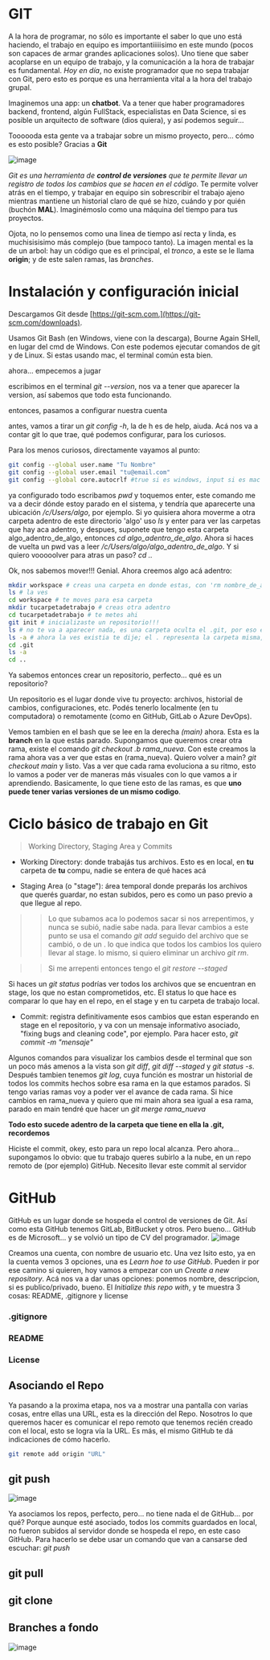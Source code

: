 # GIT
A la hora de programar, no sólo es importante el saber lo que uno está haciendo, el trabajo en equipo es importantiiiiisimo en este mundo 
(pocos son capaces de armar grandes aplicaciones solos). Uno tiene que saber acoplarse en un equipo de trabajo, y la comunicación a la hora de trabajar es fundamental. 
*Hoy en día*, no existe programador que no sepa trabajar con Git, pero esto es porque es una herramienta vital a la hora del trabajo grupal.

Imaginemos una app: un **chatbot**. Va a tener que haber programadores backend, frontend, algún FullStack, especialistas en Data Science, si es posible un arquitecto de software (dios quiera), y así podemos seguir...

Toooooda esta gente va a trabajar sobre un mismo proyecto, pero... cómo es esto posible? Gracias a **Git**

![image](https://github.com/user-attachments/assets/8f4359df-b5f7-4970-8113-ee4338caea8b)


*Git es una herramienta de **control de versiones** que te permite llevar un registro de todos los cambios que se hacen en el código*. 
Te permite volver atrás en el tiempo, y trabajar en equipo sin sobrescribir el trabajo ajeno mientras mantiene un historial claro de qué se hizo, cuándo y por quién (buchón **MAL**). 
Imaginémoslo como una máquina del tiempo para tus proyectos. 

Ojota, no lo pensemos como una linea de tiempo así recta y linda, es muchisisisimo más complejo (bue tampoco tanto). 
La imagen mental es la de un arbol: hay un código que es el principal, el *tronco*, a este se le llama **origin**; y de este salen ramas, las *branches*. 


# Instalación y configuración inicial

Descargamos Git desde [https://git-scm.com.](https://git-scm.com/downloads).

Usamos Git Bash (en Windows, viene con la descarga), Bourne Again SHell, en lugar del cmd de Windows. Con este podemos ejecutar comandos de git y de Linux. 
Si estas usando mac, el terminal común esta bien.

ahora... empecemos a jugar

escribimos en el terminal *git --version*, nos va a tener que aparecer la version, así sabemos que todo esta funcionando.

entonces, pasamos a configurar nuestra cuenta

antes, vamos a tirar un *git config -h*, la de h es de help, aiuda. Acá nos va a contar git lo que trae, qué podemos configurar, para los curiosos. 

Para los menos curiosos, directamente vayamos al punto:

```bash
git config --global user.name "Tu Nombre"
git config --global user.email "tu@email.com"
git config --global core.autocrlf #true si es windows, input si es mac 
```

ya configurado todo escribamos *pwd* y toquemos enter, este comando me va a decir dónde estoy parado en el sistema, y tendría que aparecerte
una ubicación */c/Users/algo*, por ejemplo. Si yo quisiera ahora moverme a otra carpeta adentro de este directorio 'algo' uso *ls* y enter para ver 
las carpetas que hay aca adentro, y despues, suponete que tengo esta carpeta algo_adentro_de_algo, entonces *cd algo_adentro_de_algo*. 
Ahora si haces de vuelta un pwd vas a leer */c/Users/algo/algo_adentro_de_algo*. Y si quiero vooooolver para atras un paso? *cd ..*

Ok, nos sabemos mover!!! Genial. Ahora creemos algo acá adentro:

```bash
mkdir workspace # creas una carpeta en donde estas, con 'rm nombre_de_archivo' borras algo
ls # la ves
cd workspace # te moves para esa carpeta
mkdir tucarpetadetrabajo # creas otra adentro
cd tucarpetadetrabajo # te metes ahi
git init # inicializaste un repositorio!!!
ls # no te va a aparecer nada, es una carpeta oculta el .git, por eso el . al ppio
ls -a # ahora la ves existia te dije; el . representa la carpeta misma, el .. el retroceso que ya vimos
cd .git
ls -a
cd ..
```

Ya sabemos entonces crear un repositorio, perfecto... qué es un repositorio? 

Un repositorio es el lugar donde vive tu proyecto: archivos, historial de cambios, configuraciones, etc. 
Podés tenerlo localmente (en tu computadora) o remotamente (como en GitHub, GitLab o Azure DevOps).

Vemos tambien en el bash que se lee en la derecha *(main)* ahora. Esta es la **branch** en la que estás parado. 
Supongamos que queremos crear otra rama, existe el comando *git checkout .b rama_nueva*. Con este creamos la rama ahora vas a ver que estas en (rama_nueva). 
Quiero volver a main? *git checkout main* y listo. Vas a ver que cada rama evoluciona a su ritmo, esto lo vamos a poder ver de maneras más visuales con lo que vamos a ir aprendiendo. 
Basicamente, lo que tiene esto de las ramas, es que **uno puede tener varias versiones de un mismo codigo**. 

# Ciclo básico de trabajo en Git

> Working Directory, Staging Area y Commits

- Working Directory: donde trabajás tus archivos. Esto es en local, en **tu** carpeta de **tu** compu, nadie se entera de qué haces acá

- Staging Area (o "stage"): área temporal donde preparás los archivos que querés guardar, no estan subidos, pero es como un paso previo a que llegue al repo. 
>> Lo que subamos aca lo podemos sacar si nos arrepentimos, y nunca se subió, nadie sabe nada. para llevar cambios a este punto se usa el comando *git add* seguido
del archivo que se cambió, o de un . lo que indica que todos los cambios los quiero llevar al stage. lo mismo, si quiero eliminar un archivo *git rm*.

>> Si me arrepenti entonces tengo el *git restore --staged <file>*

Si haces un *git status* podrías ver todos los archivos que se encuentran en stage, los que no estan comprometidos, etc. El status lo que hace es comparar lo que hay en el repo, 
en el stage y en tu carpeta de trabajo local.

- Commit: registra definitivamente esos cambios que estan esperando en stage en el repositorio, y va con un mensaje informativo asociado, "fixing bugs and cleaning code", por ejemplo.
Para hacer esto, *git commit -m "mensaje"*

Algunos comandos para visualizar los cambios desde el terminal que son un poco más amenos a la vista son *git diff*, *git diff --staged* y *git status -s*. 
Después tambien tenemos *git log*, cuya función es mostrar un historial de todos los commits hechos sobre esa rama en la que estamos parados. Si tengo varias ramas 
voy a poder ver el avance de cada rama. Si hice cambios en rama_nueva y quiero que mi main ahora sea igual a esa rama, parado en main tendré que hacer un *git merge rama_nueva*

**Todo esto sucede adentro de la carpeta que tiene en ella la .git, recordemos**

Hiciste el commit, okey, esto para un repo local alcanza. Pero ahora... supongamos lo obvio: que tu trabajo queres subirlo a la nube, en un repo remoto de (por ejemplo) GitHub. Necesito llevar este commit al servidor

# GitHub

GitHub es un lugar donde se hospeda el control de versiones de Git. Así como esta GitHub tenemos GitLab, BitBucket y otros. Pero bueno... GitHub es de Microsoft... 
y se volvió un tipo de CV del programador.
![image](https://github.com/user-attachments/assets/5ac64a12-10de-4299-a565-b6d90990480f)

Creamos una cuenta, con nombre de usuario etc. Una vez lsito esto, ya en la cuenta vemos 3 opciones, una es *Learn hoe to use GitHub*. Pueden ir por ese camino si quieren, 
hoy vamos a empezar con un *Create a new repository*. Acá nos va a dar unas opciones: ponemos nombre, descripcion, si es publico/privado, bueno. 
El *Initialize this repo with*, y te muestra 3 cosas: README, .gitignore y license

### .gitignore
### README
### License

## Asociando el Repo
Ya pasando a la proxima etapa, nos va a mostrar una pantalla con varias cosas, entre ellas una URL, esta es la dirección del Repo. Nosotros lo que queremos hacer es comunicar 
el repo remoto que tenemos recién creado con el local, esto se logra vía la URL. Es más, el mismo GitHub te dá indicaciones de cómo hacerlo.

```bash
git remote add origin "URL"
```

## git push
![image](https://github.com/user-attachments/assets/94e75246-d489-4b3a-af1b-27f7d3ef75c2)

Ya asociamos los repos, perfecto, pero... no tiene nada el de GitHub... por qué? Porque aunque esté asociado, todos los commits guardados en local, 
no fueron subidos al servidor donde se hospeda el repo, en este caso GitHub. Para hacerlo se debe usar un comando que van a cansarse ded escuchar: *git push*

## git pull

## git clone

## Branches a fondo

![image](https://github.com/user-attachments/assets/124145fc-ad8d-4239-a1d3-9fe777dd0257)
